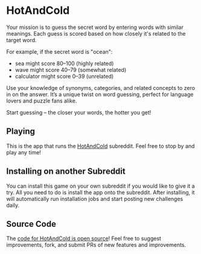 # HotAndCold

Your mission is to guess the secret word by entering words with similar meanings. Each guess is scored based on how closely it's related to the target word.

For example, if the secret word is "ocean":

- sea might score 80–100 (highly related)
- wave might score 40–79 (somewhat related)
- calculator might score 0–39 (unrelated)

Use your knowledge of synonyms, categories, and related concepts to zero in on the answer. It’s a unique twist on word guessing, perfect for language lovers and puzzle fans alike.

Start guessing – the closer your words, the hotter you get!

## Playing

This is the app that runs the [HotAndCold](https://www.reddit.com/r/HotAndCold/) subreddit. Feel free to stop by and play any time!

## Installing on another Subreddit

You can install this game on your own subreddit if you would like to give it a try. All you need to do is install the app onto the subreddit. After installing, it will automatically run installation jobs and start posting new challenges daily.

## Source Code

The [code for HotAndCold is open source](https://github.com/reddit/devvit-HotAndCold)! Feel free to suggest improvements, fork, and submit PRs of new features and improvements.
